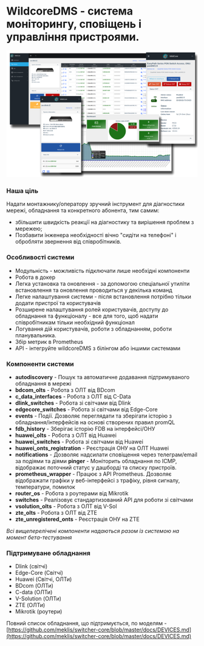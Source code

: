 # **WildcoreDMS** - система моніторингу, сповіщень і управління пристроями.
![](./assets/main-logo.png)

### Наша ціль
Надати монтажнику/оператору зручний інструмент для діагностики мережі, обладнання та конкретного абонента,
тим самим:

- збільшити швидкість реакції на діагностику та вирішення проблем з мережею;
- Позбавити інженера необхідності вічно "сидіти на телефоні" і обробляти звернення від співробітників.

### Особливості системи
* Модульність - можливість підключати лише необхідні компоненти
* Робота в докер
* Легка установка та оновлення - за допомогою спеціальної утиліти встановлення та оновлення проводиться у декілька команд
* Легке налаштування системи - після встановлення потрібно тільки додати пристрої та користувачів
* Розширене налаштування ролей користувачів, доступу до обладнання та функціоналу - все для того, щоб надати співробітникам тільки необхідний функціонал
* Логування дій користувачів, роботи з обладнанням, роботи планувальника.
* Збір метрик в Prometheus
* API - інтегруйте wildcoreDMS з білінгом або іншими системами

### Компоненти системи
* **autodiscovery** - Пошук та автоматичне додавання підтримуваного обладнання в мережі
* **bdcom_olts** - Робота з ОЛТ від BDcom
* **c_data_interfaces** - Робота з ОЛТ від C-Data
* **dlink_switches** - Робота зі світчами від Dlink
* **edgecore_switches** - Робота зі світчами від Edge-Core
* **events** - Події. Дозволяє переглядати та зберігати історію з обладнання/інтерфейсів на основі створених правил promQL
* **fdb_history** - Зберігає історію FDB на інтерфейсі/ОНУ
* **huawei_olts** - Робота з ОЛТ від Huawei
* **huawei_switches** - Робота зі світчами від Huawei
* **huawei_onts_registration** - Реєстрація ОНУ на ОЛТ Huawei
* **notifications** - Дозволяє надсилати сповіщення через телеграм/email за подіями та діями
  **pinger** - Моніторить обладнання по ICMP, відображає поточний статус у дашборді та списку пристроїв.
* **prometheus_wrapper** - Працює з API Prometheus. Дозволяє відображати графіки у веб-інтерфейсі з трафіку, рівня сигналу, температури, помилок
* **router_os** - Робота з роутерами від Mikrotik
* **switches** - Реалізовує стандартизований API для роботи зі світчами
* **vsolution_olts** - Робота з ОЛТ від V-Sol
* **zte_olts** - Робота з ОЛТ від ZTE
* **zte_unregistered_onts** - Реєстрація ОНУ на ZTE

_Всі вищеперелічені компоненти надаються разом із системою на момент бета-тестування_

### Підтримуване обладнання
* Dlink (світчі)
* Edge-Core (Світчі)
* Huawei (Світчі, ОЛТи)
* BDcom (ОЛТи)
* C-data (ОЛТи)
* V-Solution (ОЛТи)
* ZTE (ОЛТи)
* Mikrotik (роутери)


Повний список обладнання, що підтримується, по моделям - [https://github.com/meklis/switcher-core/blob/master/docs/DEVICES.md](https://github.com/meklis/switcher-core/blob/master/docs/DEVICES.md)